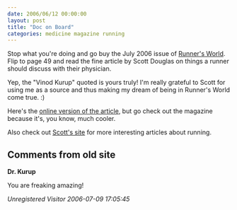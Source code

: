 ```yaml
---
date: 2006/06/12 00:00:00
layout: post
title: "Doc on Board"
categories: medicine magazine running
---
```


Stop what you're doing and go buy the July 2006 issue of [Runner's World](http://www.runnersworld.com). Flip to page 49 and read the fine article by Scott Douglas on things a runner should discuss with their physician.

Yep, the "Vinod Kurup" quoted is yours truly! I'm really grateful to Scott for using me as a source and thus making my dream of being in Runner's World come true. :)

Here's the [online version of the article](http://www.runnersworld.com/article/0,5033,s6-78-0-0-9823,00.html), but go check out the magazine because it's, you know, much cooler.

Also check out [Scott's site](http://www.scottdouglas.biz) for more
interesting articles about running.

<div id="comment-box">
<h2>Comments from old site</h2>

<div class="one-comment">
<p><b>Dr. Kurup</b></p>
<p>
You are freaking amazing!
</p>
<address class="signature">
<span class="author">Unregistered Visitor</span>
<span class="date">2006-07-09 17:05:45</span>
</address>
</div>

</div>
